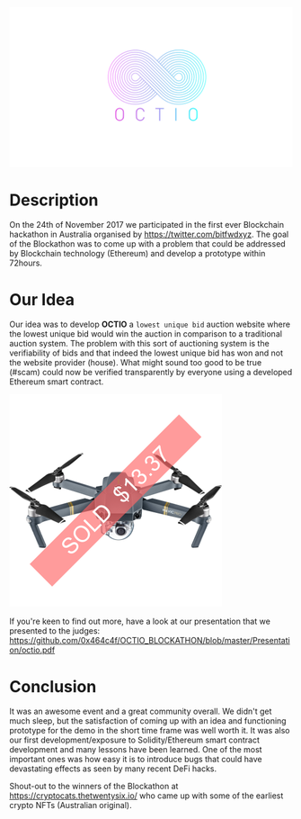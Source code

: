 ![Octio Logo](/Images/octio_logo.png)
# Description
On the 24th of November 2017 we participated in the first ever Blockchain hackathon in Australia organised by https://twitter.com/bitfwdxyz.
The goal of the Blockathon was to come up with a problem that could be addressed by Blockchain technology (Ethereum) and develop a prototype within 72hours. 

# Our Idea
Our idea was to develop **OCTIO** a `lowest unique bid` auction website where the lowest unique bid would win the auction in comparison to a traditional auction system. 
The problem with this sort of auctioning system is the verifiability of bids and that indeed the lowest unique bid has won and not the website provider (house).
What might sound too good to be true (#scam) could now be verified transparently by everyone using a developed Ethereum smart contract. 

![Octio Logo](/Images/sold_mavic.png)

If you're keen to find out more, have a look at our presentation that we presented to the judges:
https://github.com/0x464c4f/OCTIO_BLOCKATHON/blob/master/Presentation/octio.pdf




# Conclusion
It was an awesome event and a great community overall. We didn't get much sleep, but the satisfaction of coming up with an idea and functioning prototype for the demo in the short time frame was well worth it. It was also our first development/exposure to Solidity/Ethereum smart contract development and many lessons have been learned. 
One of the most important ones was how easy it is to introduce bugs that could have devastating effects as seen by many recent DeFi hacks. 


Shout-out to the winners of the Blockathon at https://cryptocats.thetwentysix.io/ who came up with some of the earliest crypto NFTs (Australian original).  

